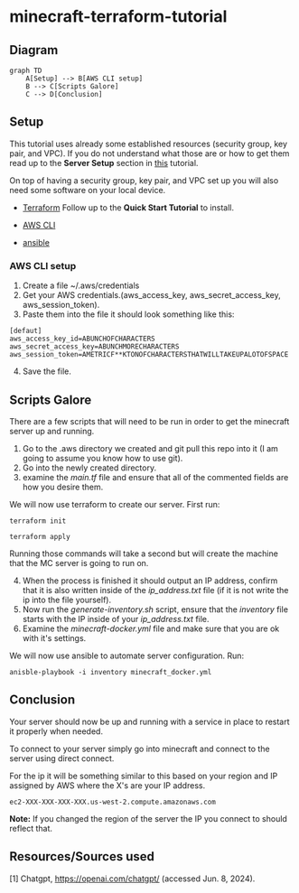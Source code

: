 # minecraft-terraform-tutorial

## Diagram
```mermaid
graph TD
    A[Setup] --> B[AWS CLI setup]
    B --> C[Scripts Galore]
    C --> D[Conclusion]

```

## Setup
This tutorial uses already some established resources (security group, key pair, and VPC). If you do not understand what those are or how to get them read up to the **Server Setup** section in [this](manual_tutorial/minecraft-server-tutorial.md) tutorial.

On top of having a security group, key pair, and VPC set up you will also need some software on your local device.

* [Terraform](https://developer.hashicorp.com/terraform/tutorials/aws-get-started/install-cli) Follow up to the **Quick Start Tutorial** to install. 

* [AWS CLI](https://docs.aws.amazon.com/cli/latest/userguide/getting-started-install.html)

* [ansible](https://docs.ansible.com/ansible/latest/installation_guide/intro_installation.html)

### AWS CLI setup
1. Create a file ~/.aws/credentials
2. Get your AWS credentials.(aws_access_key, aws_secret_access_key, aws_session_token).
3. Paste them into the file it should look something like this:
```text
[defaut]   
aws_access_key_id=ABUNCHOFCHARACTERS
aws_secret_access_key=ABUNCHMORECHARACTERS
aws_session_token=AMETRICF**KTONOFCHARACTERSTHATWILLTAKEUPALOTOFSPACE
```
4. Save the file.

   

## Scripts Galore
There are a few scripts that will need to be run in order to get the minecraft server up and running.

1. Go to the .aws directory we created and git pull this repo into it (I am going to assume you know how to use git).
2. Go into the newly created directory.
3. examine the *main.tf* file and ensure that all of the commented fields are how you desire them.

We will now use terraform to create our server. First run:

    terraform init 

    terraform apply

Running those commands will take a second but will create the machine that the MC server is going to run on. 

4. When the process is finished it should output an IP address, confirm that it is also written inside of the *ip_address.txt* file (if it is not write the ip into the file yourself).
5. Now run the *generate-inventory.sh* script, ensure that the *inventory* file starts with the IP inside of your *ip_address.txt* file.
6. Examine the *minecraft-docker.yml* file and make sure that you are ok with it's settings.

We will now use ansible to automate server configuration. Run: 

    anisble-playbook -i inventory minecraft_docker.yml

## Conclusion

Your server should now be up and running with a service in place to restart it properly when needed. 

To connect to your server simply go into minecraft and connect to the server using direct connect.

For the ip it will be something similar to this based on your region and IP assigned by AWS where the X's are your IP address.

    ec2-XXX-XXX-XXX-XXX.us-west-2.compute.amazonaws.com

**Note:** If you changed the region of the server the IP you connect to should reflect that.

## Resources/Sources used
[1] Chatgpt, https://openai.com/chatgpt/ (accessed Jun. 8, 2024).
